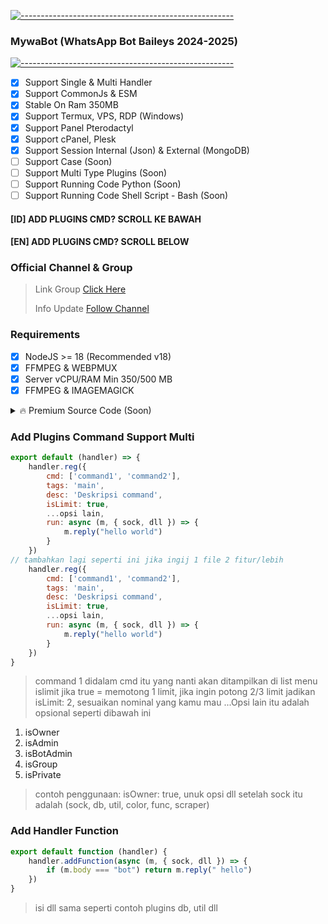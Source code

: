 [![-----------------------------------------------------](https://raw.githubusercontent.com/andreasbm/readme/master/assets/lines/colored.png)](#table-of-contents)
### MywaBot (WhatsApp Bot Baileys 2024-2025)
[![-----------------------------------------------------](https://raw.githubusercontent.com/andreasbm/readme/master/assets/lines/colored.png)](#table-of-contents)
- [x] Support Single & Multi Handler
- [x] Support CommonJs & ESM
- [x] Stable On Ram 350MB
- [x] Support Termux, VPS, RDP (Windows)
- [x] Support Panel Pterodactyl
- [x] Support cPanel, Plesk
- [x] Support Session Internal (Json) & External (MongoDB)
- [ ] Support Case (Soon)
- [ ] Support Multi Type Plugins (Soon)
- [ ] Support Running Code Python (Soon)
- [ ] Support Running Code Shell Script - Bash (Soon)

#### [ID] ADD PLUGINS CMD? SCROLL KE BAWAH
#### [EN] ADD PLUGINS CMD? SCROLL BELOW

### Official Channel & Group
> Link Group [Click Here](https://chat.whatsapp.com/JbzMsezhCwUKdC6dnjwcIz)
> 
> Info Update [Follow Channel](https://whatsapp.com/channel/0029VaF1UTpJ3jv1GsFYi302)
### Requirements
- [x] NodeJS >= 18 (Recommended v18)
- [x] FFMPEG & WEBPMUX
- [x] Server vCPU/RAM Min 350/500 MB
- [x] FFMPEG & IMAGEMAGICK

<details>
 <summary>🔥 Premium Source Code (Soon)</summary>
 
### Premium Script V 1.0.1
🏷 Price: **Rp 50.000,00 / Month** + Server Pterodactyl
 
### Features
 - Convert Menu (sticker, to audio, to image, to anime, tts, to document, sticker meme, carbon, attp, ttp, read viewonce)
 - Ai Menu (You ai,Bing Ai, Chatgpt Ai, GPT Turbo, GPT 4)
 - Downloader (Facebook, Instagram, Tiktok, Twitter, Apple, Spotify, Youtube, Sfile, Webdriver, Sticker Tele Downloader)
 - Tools (Ocr, Check Gempa, Google Search, Search Resep Masak, Search Shopee, Search Toko Pedia, Search Pinterest, Upload File, Short URL, Translate, Inspect Web, Remini, Remove bg)
 - Fun Menu (Tebak Gambar, Tebak Bendera, Tebak Lagu, Tebak Surah)
 - E-Topup (Game, Pulsa, Data, Voucher, PLN, Emoney, etc) (full auto)
 - Pterodactyl (order server, manage server, etc) (full auto payment)
 - E-Shop (Add product, order product, delete product) (full auto)
 - Group (add, kick, close/open gc, accept/reject request member, set pp, set desc, change link, get link, hidetag, total chat)
 - etc
</details>

### Add Plugins Command Support Multi
```Javascript
export default (handler) => {
    handler.reg({
        cmd: ['command1', 'command2'],
        tags: 'main',
        desc: 'Deskripsi command',
        isLimit: true,
        ...opsi lain,
        run: async (m, { sock, dll }) => {
            m.reply("hello world")
        }
    })
// tambahkan lagi seperti ini jika ingij 1 file 2 fitur/lebih
    handler.reg({
        cmd: ['command1', 'command2'],
        tags: 'main',
        desc: 'Deskripsi command',
        isLimit: true,
        ...opsi lain,
        run: async (m, { sock, dll }) => {
            m.reply("hello world")
        }
    })
}
```
> command 1 didalam cmd itu yang nanti akan ditampilkan di list menu
> islimit jika true = memotong 1 limit, jika ingin potong 2/3 limit jadikan isLimit: 2, sesuaikan nominal yang kamu mau
> ...Opsi lain itu adalah opsional seperti dibawah ini
1. isOwner
2. isAdmin
3. isBotAdmin
4. isGroup
5. isPrivate
> contoh penggunaan: isOwner: true,
> unuk opsi dll setelah sock itu adalah (sock, db, util, color, func, scraper)
### Add Handler Function
```Javascript
export default function (handler) {
    handler.addFunction(async (m, { sock, dll }) => {
        if (m.body === "bot") return m.reply(" hello")
    })
}
```
> isi dll sama seperti contoh plugins db, util dll
